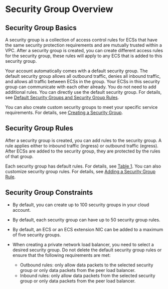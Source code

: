 # Security Group Overview<a name="en-us_topic_0073379079"></a>

## Security Group Basics<a name="section14990143614615"></a>

A security group is a collection of access control rules for ECSs that have the same security protection requirements and are mutually trusted within a VPC. After a security group is created, you can create different access rules for the security group, these rules will apply to any ECS that is added to this security group.

Your account automatically comes with a default security group. The default security group allows all outbound traffic, denies all inbound traffic, and allows all traffic between ECSs in the group. Your ECSs in this security group can communicate with each other already. You do not need to add additional rules. You can directly use the default security group. For details, see  [Default Security Groups and Security Group Rules](default-security-groups-and-security-group-rules.md).

You can also create custom security groups to meet your specific service requirements. For details, see  [Creating a Security Group](creating-a-security-group.md).

## Security Group Rules<a name="section1293516499168"></a>

After a security group is created, you can add rules to the security group. A rule applies either to inbound traffic \(ingress\) or outbound traffic \(egress\). After ECSs are added to the security group, they are protected by the rules of that group.

Each security group has default rules. For details, see  [Table 1](default-security-groups-and-security-group-rules.md#table1580115155277). You can also customize security group rules. For details, see  [Adding a Security Group Rule](adding-a-security-group-rule.md).

## Security Group Constraints<a name="section1795142593815"></a>

-   By default, you can create up to 100 security groups in your cloud account.
-   By default, each security group can have up to 50 security group rules.
-   By default, an ECS or an ECS extension NIC can be added to a maximum of five security groups.

-   When creating a private network load balancer, you need to select a desired security group. Do not delete the default security group rules or ensure that the following requirements are met:
    -   Outbound rules: only allow data packets to the selected security group or only data packets from the peer load balancer.
    -   Inbound rules: only allow data packets from the selected security group or only data packets from the peer load balancer.


